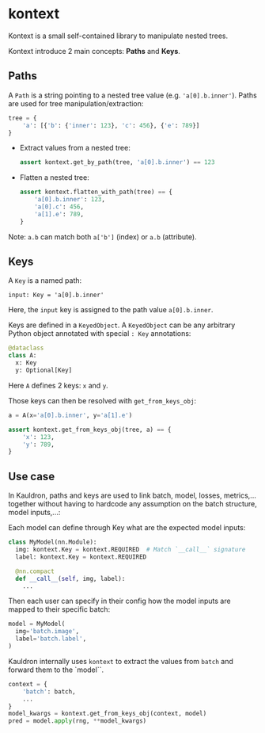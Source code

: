 # kontext

Kontext is a small self-contained library to manipulate nested trees.

Kontext introduce 2 main concepts: **Paths** and **Keys**.

## Paths

A `Path` is a string pointing to a nested tree value (e.g. `'a[0].b.inner'`).
Paths are used for tree manipulation/extraction:

```python
tree = {
    'a': [{'b': {'inner': 123}, 'c': 456}, {'e': 789}]
}
```

*   Extract values from a nested tree:

    ```python
    assert kontext.get_by_path(tree, 'a[0].b.inner') == 123
    ```

*   Flatten a nested tree:

    ```python
    assert kontext.flatten_with_path(tree) == {
        'a[0].b.inner': 123,
        'a[0].c': 456,
        'a[1].e': 789,
    }
    ```

Note: `a.b` can match both `a['b']` (index) or `a.b` (attribute).

## Keys

A `Key` is a named path:

```
input: Key = 'a[0].b.inner'
```

Here, the `input` key is assigned to the path value `a[0].b.inner`.

Keys are defined in a `KeyedObject`. A `KeyedObject` can be any arbitrary
Python object annotated with special `: Key` annotations:


```python
@dataclass
class A:
  x: Key
  y: Optional[Key]
```

Here `A` defines 2 keys: `x` and `y`.

Those keys can then be resolved with `get_from_keys_obj`:

```python
a = A(x='a[0].b.inner', y='a[1].e')

assert kontext.get_from_keys_obj(tree, a) == {
    'x': 123,
    'y': 789,
}
```

## Use case

In Kauldron, paths and keys are used to link batch, model, losses, metrics,...
together without having to hardcode any assumption on the batch structure,
model inputs,...:

Each model can define through Key what are the expected model inputs:

```python
class MyModel(nn.Module):
  img: kontext.Key = kontext.REQUIRED  # Match `__call__` signature
  label: kontext.Key = kontext.REQUIRED

  @nn.compact
  def __call__(self, img, label):
    ...
```

Then each user can specify in their config how the model inputs are mapped
to their specific batch:

```python
model = MyModel(
  img='batch.image',
  label='batch.label',
)
```

Kauldron internally uses `kontext` to extract the values from `batch` and
forward them to the `model``.

```python
context = {
    'batch': batch,
    ...
}
model_kwargs = kontext.get_from_keys_obj(context, model)
pred = model.apply(rng, **model_kwargs)
```
